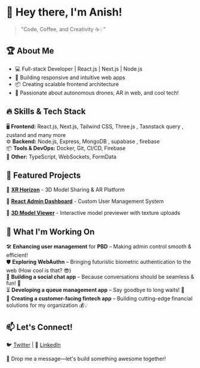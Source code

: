# 🚀 Hey there, I'm Anish! 

> "Code, Coffee, and Creativity ☕💡"

## 🏆 About Me

- 💻 Full-stack Developer | React.js | Next.js | Node.js 
- 🎨 Building responsive and intuitive web apps
- 📦 Creating scalable frontend architecture
- 🚀 Passionate about autonomous drones, AR in web, and cool tech!

## 🔥 Skills & Tech Stack

🖥️ **Frontend:** React.js, Next.js, Tailwind CSS, Three.js , Tasnstack query , zustand and many more<br>
⚙️ **Backend:** Node.js, Express, MongoDB , supabase , firebase<br>
📦 **Tools & DevOps:** Docker, Git, CI/CD, Firebase<br>
📱 **Other:** TypeScript, WebSockets, FormData

## 📌 Featured Projects

🌟 **[XR Horizon](https://github.com/yourproject)** - 3D Model Sharing & AR Platform

🌟 **[React Admin Dashboard](https://github.com/yourproject)** - Custom User Management System

🌟 **[3D Model Viewer](https://github.com/yourproject)** - Interactive model previewer with texture uploads

## 🎯 What I'm Working On

🛠️ **Enhancing user management** for **PBD** – Making admin control smooth & efficient!<br>
🛡️ **Exploring WebAuthn** – Bringing futuristic biometric authentication to the web (How cool is that? 😎)<br>
💬 **Building a social chat app** – Because conversations should be seamless & fun! 📲<br>
⏳ **Developing a queue management app** – Say goodbye to long waits! 🚀<br>
🏦 **Creating a customer-facing fintech app** – Building cutting-edge financial solutions for my organization 💰💡<br>

## 📫 Let's Connect!

 🐦 [Twitter](https://twitter.com/itsanishmv) | 🔗 [LinkedIn](https://linkedin.com/in/anish-mv)

💌 Drop me a message—let's build something awesome together!
